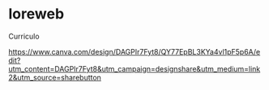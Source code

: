 # loreweb
Curriculo

https://www.canva.com/design/DAGPIr7Fyt8/QY77EpBL3KYa4vl1pF5p6A/edit?utm_content=DAGPIr7Fyt8&utm_campaign=designshare&utm_medium=link2&utm_source=sharebutton
